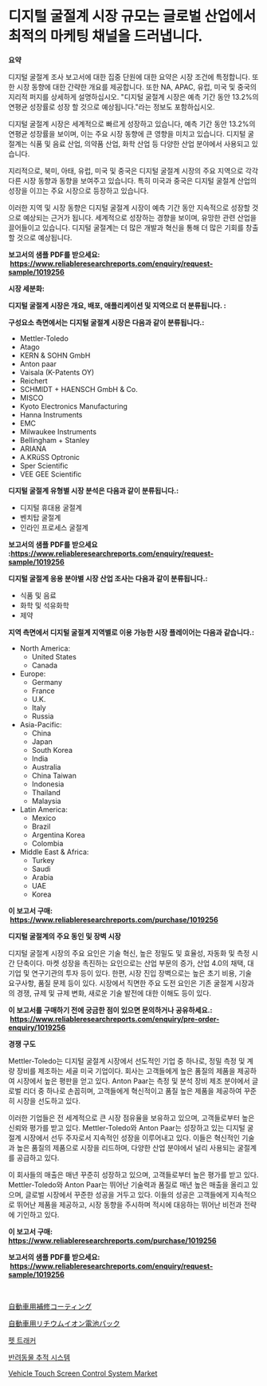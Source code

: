 <p><h1>디지털 굴절계 시장 규모는 글로벌 산업에서 최적의 마케팅 채널을 드러냅니다.</h1></p><p><strong>요약</strong></p>
<p><p>디지털 굴절계 조사 보고서에 대한 집중 단원에 대한 요약은 시장 조건에 특정합니다. 또한 시장 동향에 대한 간략한 개요를 제공합니다. 또한 NA, APAC, 유럽, 미국 및 중국의 지리적 퍼지를 상세하게 설명하십시오. "디지털 굴절계 시장은 예측 기간 동안 13.2%의 연평균 성장률로 성장 할 것으로 예상됩니다."라는 정보도 포함하십시오. </p><p>디지털 굴절계 시장은 세계적으로 빠르게 성장하고 있습니다, 예측 기간 동안 13.2%의 연평균 성장률을 보이며, 이는 주요 시장 동향에 큰 영향을 미치고 있습니다. 디지털 굴절계는 식품 및 음료 산업, 의약품 산업, 화학 산업 등 다양한 산업 분야에서 사용되고 있습니다.</p><p>지리적으로, 북미, 아태, 유럽, 미국 및 중국은 디지털 굴절계 시장의 주요 지역으로 각각 다른 시장 동향과 동향을 보여주고 있습니다. 특히 미국과 중국은 디지털 굴절계 산업의 성장을 이끄는 주요 시장으로 등장하고 있습니다.</p><p>이러한 지역 및 시장 동향은 디지털 굴절계 시장이 예측 기간 동안 지속적으로 성장할 것으로 예상되는 근거가 됩니다. 세계적으로 성장하는 경향을 보이며, 유망한 관련 산업을 끌어들이고 있습니다. 디지털 굴절계는 더 많은 개발과 혁신을 통해 더 많은 기회를 창출할 것으로 예상됩니다.</p></p>
<p><strong>보고서의 샘플 PDF를 받으세요: &nbsp;<a href="https://www.reliableresearchreports.com/enquiry/request-sample/1019256">https://www.reliableresearchreports.com/enquiry/request-sample/1019256</a></strong></p>
<p><strong>시장 세분화:</strong></p>
<p><strong> 디지털 굴절계 시장은 개요, 배포, 애플리케이션 및 지역으로 더 분류됩니다. :</strong></p>
<p><strong>구성요소 측면에서는 디지털 굴절계 시장은 다음과 같이 분류됩니다.:</strong></p>
<p><ul><li>Mettler-Toledo</li><li>Atago</li><li>KERN & SOHN GmbH</li><li>Anton paar</li><li>Vaisala (K-Patents OY)</li><li>Reichert</li><li>SCHMIDT + HAENSCH GmbH & Co.</li><li>MISCO</li><li>Kyoto Electronics Manufacturing</li><li>Hanna Instruments</li><li>EMC</li><li>Milwaukee Instruments</li><li>Bellingham + Stanley</li><li>ARIANA</li><li>A.KRüSS Optronic</li><li>Sper Scientific</li><li>VEE GEE Scientific</li></ul></p>
<p><strong> 디지털 굴절계 유형별 시장 분석은 다음과 같이 분류됩니다.:</strong></p>
<p><ul><li>디지털 휴대용 굴절계</li><li>벤치탑 굴절계</li><li>인라인 프로세스 굴절계</li></ul></p>
<p><strong>보고서의 샘플 PDF를 받으세요 :<a href="https://www.reliableresearchreports.com/enquiry/request-sample/1019256">https://www.reliableresearchreports.com/enquiry/request-sample/1019256</a></strong></p>
<p><strong> 디지털 굴절계 응용 분야별 시장 산업 조사는 다음과 같이 분류됩니다.:</strong></p>
<p><ul><li>식품 및 음료</li><li>화학 및 석유화학</li><li>제약</li></ul></p>
<p><strong>지역 측면에서 디지털 굴절계 지역별로 이용 가능한 시장 플레이어는 다음과 같습니다.:</strong></p>
<p><ul>
    <li>
        North America:
        <ul>
            <li>United States</li>
            <li>Canada</li>
        </ul>
    </li>
    <li>
        Europe:
        <ul>
            <li>Germany</li>
            <li>France</li>
            <li>U.K.</li>
            <li>Italy</li>
            <li>Russia</li>
        </ul>
    </li>
    <li>
        Asia-Pacific:
        <ul>
            <li>China</li>
            <li>Japan</li>
            <li>South Korea</li>
            <li>India</li>
            <li>Australia</li>
            <li>China Taiwan</li>
            <li>Indonesia</li>
            <li>Thailand</li>
            <li>Malaysia</li>
        </ul>
    </li>
    <li>
        Latin America:
        <ul>
            <li>Mexico</li>
            <li>Brazil</li>
            <li>Argentina Korea</li>
            <li>Colombia</li>
        </ul>
    </li>
    <li>
        Middle East & Africa:
        <ul>
            <li>Turkey</li>
            <li>Saudi</li>
            <li>Arabia</li>
            <li>UAE</li>
            <li>Korea</li>
        </ul>
    </li>
    </ul></p>
<p><strong>이 보고서 구매: &nbsp;<a href="https://www.reliableresearchreports.com/purchase/1019256">https://www.reliableresearchreports.com/purchase/1019256</a></strong></p>
<p><strong>디지털 굴절계의 주요 동인 및 장벽 시장</strong></p>
<p><p>디지털 굴절계 시장의 주요 요인은 기술 혁신, 높은 정밀도 및 효율성, 자동화 및 측정 시간 단축이다. 마켓 성장을 촉진하는 요인으로는 산업 부문의 증가, 산업 4.0의 채택, 대기업 및 연구기관의 투자 등이 있다. 한편, 시장 진입 장벽으로는 높은 초기 비용, 기술 요구사항, 품질 문제 등이 있다. 시장에서 직면한 주요 도전 요인은 기존 굴절계 시장과의 경쟁, 규제 및 규제 변화, 새로운 기술 발전에 대한 이해도 등이 있다.</p></p>
<p><strong>이 보고서를 구매하기 전에 궁금한 점이 있으면 문의하거나 공유하세요.: &nbsp;<a href="https://www.reliableresearchreports.com/enquiry/pre-order-enquiry/1019256">https://www.reliableresearchreports.com/enquiry/pre-order-enquiry/1019256</a></strong></p>
<p><strong>경쟁 구도</strong></p>
<p><p>Mettler-Toledo는 디지털 굴절계 시장에서 선도적인 기업 중 하나로, 정밀 측정 및 계량 장비를 제조하는 세골 미국 기업이다. 회사는 고객들에게 높은 품질의 제품을 제공하여 시장에서 높은 평판을 얻고 있다. Anton Paar는 측정 및 분석 장비 제조 분야에서 글로벌 리더 중 하나로 손꼽히며, 고객들에게 혁신적이고 품질 높은 제품을 제공하여 꾸준히 시장을 선도하고 있다.</p><p>이러한 기업들은 전 세계적으로 큰 시장 점유율을 보유하고 있으며, 고객들로부터 높은 신뢰와 평가를 받고 있다. Mettler-Toledo와 Anton Paar는 성장하고 있는 디지털 굴절계 시장에서 선두 주자로서 지속적인 성장을 이루어내고 있다. 이들은 혁신적인 기술과 높은 품질의 제품으로 시장을 리드하며, 다양한 산업 분야에서 널리 사용되는 굴절계를 공급하고 있다.</p><p>이 회사들의 매출은 매년 꾸준히 성장하고 있으며, 고객들로부터 높은 평가를 받고 있다. Mettler-Toledo와 Anton Paar는 뛰어난 기술력과 품질로 매년 높은 매출을 올리고 있으며, 글로벌 시장에서 꾸준한 성공을 거두고 있다. 이들의 성공은 고객들에게 지속적으로 뛰어난 제품을 제공하고, 시장 동향을 주시하며 적시에 대응하는 뛰어난 비전과 전략에 기인하고 있다.</p></p>
<p><strong>이 보고서 구매: &nbsp; <a href="https://www.reliableresearchreports.com/purchase/1019256">https://www.reliableresearchreports.com/purchase/1019256</a></strong></p>
<p><strong>보고서의 샘플 PDF를 받으세요: &nbsp;<a href="https://www.reliableresearchreports.com/enquiry/request-sample/1019256">https://www.reliableresearchreports.com/enquiry/request-sample/1019256</a></strong><strong></strong></p>
<p>&nbsp;</p>
<p><p><a href="https://medium.com/@lily-u-genius/%E8%87%AA%E5%8B%95%E8%BB%8A%E3%83%AA%E3%83%9A%E3%82%A2%E3%82%B3%E3%83%BC%E3%83%86%E3%82%A3%E3%83%B3%E3%82%B0%E5%B8%82%E5%A0%B4%E3%81%AF-%E5%B8%82%E5%A0%B4%E3%82%B7%E3%82%A7%E3%82%A2-%E5%B8%82%E5%A0%B4%E5%8B%95%E5%90%91-%E5%B8%82%E5%A0%B4%E6%88%90%E9%95%B7%E3%81%AB%E9%96%A2%E3%81%99%E3%82%8B%E6%83%85%E5%A0%B1%E3%82%92%E6%8F%90%E4%BE%9B%E3%81%97%E3%81%BE%E3%81%99-9b2d5d1b649c">自動車用補修コーティング</a></p><p><a href="https://medium.com/@lily-u-genius/%E8%87%AA%E5%8B%95%E8%BB%8A%E7%94%A8%E3%83%AA%E3%83%81%E3%82%A6%E3%83%A0%E3%82%A4%E3%82%AA%E3%83%B3%E3%83%90%E3%83%83%E3%83%86%E3%83%AA%E3%83%BC%E3%83%91%E3%83%83%E3%82%AF%E5%B8%82%E5%A0%B4-%E5%B8%82%E5%A0%B4%E6%88%90%E9%95%B7%E7%8E%87-%E5%B8%82%E5%A0%B4%E3%83%88%E3%83%AC%E3%83%B3%E3%83%89-%E3%81%8A%E3%82%88%E3%81%B3%E6%88%90%E9%95%B7%E6%88%A6%E7%95%A5%E3%81%AB%E9%96%A2%E3%81%99%E3%82%8B%E6%B4%9E%E5%AF%9F-206605277608">自動車用リチウムイオン電池パック</a></p><p><a href="https://medium.com/@goicoevgovidph/%EB%B0%98%EB%A0%A4%EB%8F%99%EB%AC%BC-%EC%B6%94%EC%A0%81%EA%B8%B0-%EC%8B%9C%EC%9E%A5-%EA%B7%9C%EB%AA%A8-cagr-%ED%8A%B8%EB%A0%8C%EB%93%9C-2024-2030-364af642e317">펫 트래커</a></p><p><a href="https://medium.com/@goicoevgovidph/%EC%95%A0%EC%99%84%EB%8F%99%EB%AC%BC-%EC%B6%94%EC%A0%81-%EC%8B%9C%EC%8A%A4%ED%85%9C-%EC%8B%9C%EC%9E%A5-%EC%84%B1%EA%B3%B5%EC%A0%81%EC%9D%B8-%EB%B9%84%EC%A6%88%EB%8B%88%EC%8A%A4-%EC%A0%84%EB%9E%B5%EC%9D%98-%EC%97%B4%EC%87%A0-2031%EB%85%84%EA%B9%8C%EC%A7%80%EC%9D%98-%EC%98%88%EC%B8%A1-f309d1c7ac2d">반려동물 추적 시스템</a></p><p><a href="https://github.com/juancolorado15/Market-Research-Report-List-1/blob/main/vehicle-touch-screen-control-system-market.md">Vehicle Touch Screen Control System Market</a></p></p>